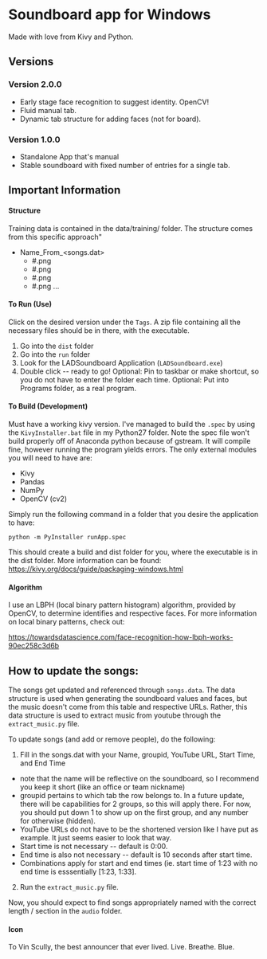 # Soundboard app for Windows
Made with love from Kivy and Python.

## Versions

### Version 2.0.0
+ Early stage face recognition to suggest identity. OpenCV!
+ Fluid manual tab.
+ Dynamic tab structure for adding faces (not for board).

### Version 1.0.0
+ Standalone App that's manual
+ Stable soundboard with fixed number of entries for a single tab.

## Important Information

#### Structure
Training data is contained in the data/training/ folder. The structure comes from this specific approach"
+ Name_From_<songs.dat>
    + #.png
    + #.png
    + #.png
    + #.png
    ...

#### To Run (Use)
Click on the desired version under the <code>Tags</code>. A zip file containing all the necessary files should be in there, with the executable.

1. Go into the <code>dist</code> folder
2. Go into the <code>run</code> folder
3. Look for the LADSoundboard Application (<code>LADSoundboard.exe</code>)
4. Double click -- ready to go!
Optional: Pin to taskbar or make shortcut, so you do not have to enter the folder each time.
Optional: Put into Programs folder, as a real program.

#### To Build (Development)
Must have a working kivy version. I've managed to build the <code>.spec</code> by using the <code>KivyInstaller.bat</code> file in my Python27 folder. Note the spec file won't build properly off of Anaconda python because of gstream. It will compile fine, however running the program yields errors. The only external modules you will need to have are:
+ Kivy
+ Pandas
+ NumPy
+ OpenCV (cv2)

Simply run the following command in a folder that you desire the application to have:

<code>python -m PyInstaller runApp.spec </code>

This should create a build and dist folder for you, where the executable is in the dist folder. More information can be found: https://kivy.org/docs/guide/packaging-windows.html

#### Algorithm
I use an LBPH (local binary pattern histogram) algorithm, provided by OpenCV, to determine identifies and respective faces.
For more information on local binary patterns, check out:

https://towardsdatascience.com/face-recognition-how-lbph-works-90ec258c3d6b


## How to update the songs:
The songs get updated and referenced through <code>songs.data</code>. The data structure is used when generating the soundboard values and faces, but the music doesn't come from this table and respective URLs. Rather, this data structure is used to extract music from youtube through the <code>extract_music.py</code> file.

To update songs (and add or remove people), do the following:
1. Fill in the songs.dat with your Name, groupid, YouTube URL, Start Time, and End Time
 + note that the name will be reflective on the soundboard, so I recommend you keep it short (like an office or team nickname)
 + groupid pertains to which tab the row belongs to. In a future update, there will be capabilities for 2 groups, so this will apply there. For now, you should put down 1 to show up on the first group, and any number for otherwise (hidden).
 + YouTube URLs do not have to be the shortened version like I have put as example. It just seems easier to look that way.
 + Start time is not necessary -- default is 0:00.
 + End time is also not necessary -- default is 10 seconds after start time.
 + Combinations apply for start and end times (ie. start time of 1:23 with no end time is esssentially [1:23, 1:33].
2. Run the <code>extract_music.py</code> file.

Now, you should expect to find songs appropriately named with the correct length / section in the <code>audio</code> folder.

#### Icon
To Vin Scully, the best announcer that ever lived. Live. Breathe. Blue.
